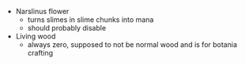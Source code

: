 * Narslinus flower
    * turns slimes in slime chunks into mana
    * should probably disable
* Living wood
    * always zero, supposed to not be normal wood and is for botania crafting